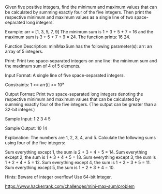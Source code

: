 Given five positive integers, find the minimum and maximum values
that can be calculated by summing exactly four of the five integers.
Then print the respective minimum and maximum values
as a single line of two space-separated long integers.

Example:
arr = [1, 3, 5, 7, 9]
The minimum sum is 1 + 3 + 5 + 7 = 16  and the maximum sum is 3 + 5 + 7 + 9 = 24.
The function prints: 16 24.

Function Description:
miniMaxSum has the following parameter(s): arr: an array of 5 integers.

Print:
Print two space-separated integers on one line:
the minimum sum and the maximum sum of 4 of 5 elements.

Input Format:
A single line of five space-separated integers.

Constraints:
1 <= arr[i] <= 10⁹

Output Format:
Print two space-separated long integers denoting the respective minimum and maximum values
that can be calculated by summing exactly four of the five integers.
(The output can be greater than a 32-bit integer.)

Sample Input:
1 2 3 4 5

Sample Output:
10 14

Explanation:
The numbers are 1, 2, 3, 4, and 5. Calculate the following sums using four of the five integers:

Sum everything except 1, the sum is 2 + 3 + 4 + 5 = 14.
Sum everything except 2, the sum is 1 + 3 + 4 + 5 = 13.
Sum everything except 3, the sum is 1 + 2 + 4 + 5 = 12.
Sum everything except 4, the sum is 1 + 2 + 3 + 5 = 11.
Sum everything except 5, the sum is 1 + 2 + 3 + 4 = 10.

Hints: Beware of integer overflow! Use 64-bit Integer.

https://www.hackerrank.com/challenges/mini-max-sum/problem
